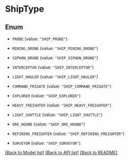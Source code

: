 # ShipType

## Enum


* `PROBE` (value: `"SHIP_PROBE"`)

* `MINING_DRONE` (value: `"SHIP_MINING_DRONE"`)

* `SIPHON_DRONE` (value: `"SHIP_SIPHON_DRONE"`)

* `INTERCEPTOR` (value: `"SHIP_INTERCEPTOR"`)

* `LIGHT_HAULER` (value: `"SHIP_LIGHT_HAULER"`)

* `COMMAND_FRIGATE` (value: `"SHIP_COMMAND_FRIGATE"`)

* `EXPLORER` (value: `"SHIP_EXPLORER"`)

* `HEAVY_FREIGHTER` (value: `"SHIP_HEAVY_FREIGHTER"`)

* `LIGHT_SHUTTLE` (value: `"SHIP_LIGHT_SHUTTLE"`)

* `ORE_HOUND` (value: `"SHIP_ORE_HOUND"`)

* `REFINING_FREIGHTER` (value: `"SHIP_REFINING_FREIGHTER"`)

* `SURVEYOR` (value: `"SHIP_SURVEYOR"`)


[[Back to Model list]](../README.md#documentation-for-models) [[Back to API list]](../README.md#documentation-for-api-endpoints) [[Back to README]](../README.md)


